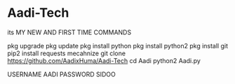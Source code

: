 # Aadi-Tech

its MY NEW AND FIRST TIME COMMANDS

pkg upgrade
pkg update
pkg install python
pkg install python2
pkg install git
pip2 install requests mecahnize
git clone https://github.com/AadixHuma/Aadi-Tech
cd Aadi
python2 Aadi.py


USERNAME AADI
PASSWORD SIDOO
